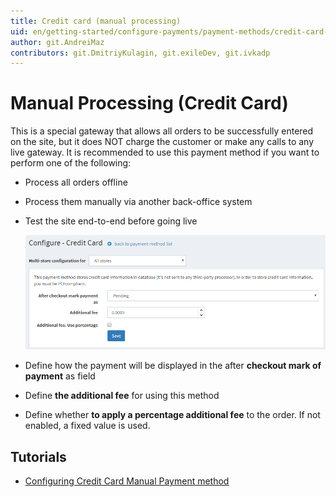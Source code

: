 ```yaml
---
title: Credit card (manual processing)
uid: en/getting-started/configure-payments/payment-methods/credit-card-manual-processing
author: git.AndreiMaz
contributors: git.DmitriyKulagin, git.exileDev, git.ivkadp
---
```


# Manual Processing (Credit Card)

This is a special gateway that allows all orders to be successfully entered on the site, but it does NOT charge the customer or make any calls to any live gateway. It is recommended to use this payment method if you want to perform one of the following:

* Process all orders offline
* Process them manually via another back-office system
* Test the site end-to-end before going live

    ![manualprocessing](_static/credit-card-manual-processing/manualprocessing.png)
* Define how the payment will be displayed in the after **checkout mark of payment** as field
* Define **the additional fee** for using this method
* Define whether **to apply a percentage additional fee** to the order. If not enabled, a fixed value is used.

## Tutorials

* [Configuring Credit Card Manual Payment method](https://www.youtube.com/watch?v=dN2q27dKvUU)
